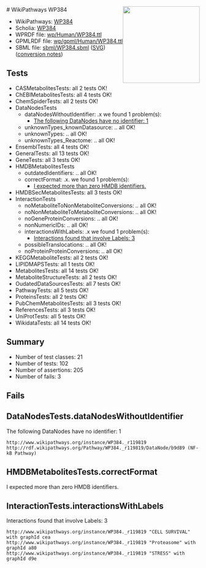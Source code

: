 <img style="float: right; width: 200px" src="../logo.png" />
# WikiPathways WP384

* WikiPathways: [WP384](https://identifiers.org/wikipathways:WP384)
* Scholia: [WP384](https://scholia.toolforge.org/wikipathways/WP384)
* WPRDF file: [wp/Human/WP384.ttl](../wp/Human/WP384.ttl)
* GPMLRDF file: [wp/gpml/Human/WP384.ttl](../wp/gpml/Human/WP384.ttl)
* SBML file: [sbml/WP384.sbml](../sbml/WP384.sbml) ([SVG](../sbml/WP384.svg)) ([conversion notes](../sbml/WP384.txt))

## Tests
* CASMetabolitesTests: all 2 tests OK!
* ChEBIMetabolitesTests: all 4 tests OK!
* ChemSpiderTests: all 2 tests OK!
* DataNodesTests
    * dataNodesWithoutIdentifier: .x we found 1 problem(s):
        * [The following DataNodes have no identifier: 1](#d2d32fa0)
    * unknownTypes_knownDatasource: .. all OK!
    * unknownTypes: .. all OK!
    * unknownTypes_Reactome: .. all OK!
* EnsemblTests: all 4 tests OK!
* GeneralTests: all 13 tests OK!
* GeneTests: all 3 tests OK!
* HMDBMetabolitesTests
    * outdatedIdentifiers: .. all OK!
    * correctFormat: .x. we found 1 problem(s):
        * [I expected more than zero HMDB identifiers.](#ad154c1e)
* HMDBSecMetabolitesTests: all 3 tests OK!
* InteractionTests
    * noMetaboliteToNonMetaboliteConversions: .. all OK!
    * noNonMetaboliteToMetaboliteConversions: .. all OK!
    * noGeneProteinConversions: .. all OK!
    * nonNumericIDs: .. all OK!
    * interactionsWithLabels: .x we found 1 problem(s):
        * [Interactions found that involve Labels: 3](#630d267a)
    * possibleTranslocations: .. all OK!
    * noProteinProteinConversions: .. all OK!
* KEGGMetaboliteTests: all 2 tests OK!
* LIPIDMAPSTests: all 1 tests OK!
* MetabolitesTests: all 14 tests OK!
* MetaboliteStructureTests: all 2 tests OK!
* OudatedDataSourcesTests: all 7 tests OK!
* PathwayTests: all 5 tests OK!
* ProteinsTests: all 2 tests OK!
* PubChemMetabolitesTests: all 3 tests OK!
* ReferencesTests: all 3 tests OK!
* UniProtTests: all 5 tests OK!
* WikidataTests: all 14 tests OK!


## Summary

* Number of test classes: 21
* Number of tests: 102
* Number of assertions: 205
* Number of fails: 3

## Fails

<a name="d2d32fa0" />

## DataNodesTests.dataNodesWithoutIdentifier

The following DataNodes have no identifier: 1
```
http://www.wikipathways.org/instance/WP384._r119819 http://rdf.wikipathways.org/Pathway/WP384._r119819/DataNode/b9d89 (NF-kB Pathway)
```

<a name="ad154c1e" />

## HMDBMetabolitesTests.correctFormat

I expected more than zero HMDB identifiers.
<a name="630d267a" />

## InteractionTests.interactionsWithLabels

Interactions found that involve Labels: 3
```
http://www.wikipathways.org/instance/WP384._r119819 "CELL SURVIVAL" with graphId cea
http://www.wikipathways.org/instance/WP384._r119819 "Proteasome" with graphId a80
http://www.wikipathways.org/instance/WP384._r119819 "STRESS" with graphId d9e
```

